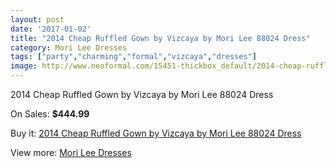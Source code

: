 ```yaml
---
layout: post
date: '2017-01-02'
title: "2014 Cheap Ruffled Gown by Vizcaya by Mori Lee 88024 Dress"
category: Mori Lee Dresses
tags: ["party","charming","formal","vizcaya","dresses"]
image: http://www.neoformal.com/15451-thickbox_default/2014-cheap-ruffled-gown-by-vizcaya-by-mori-lee-88024-dress.jpg
---
```

2014 Cheap Ruffled Gown by Vizcaya by Mori Lee 88024 Dress

On Sales: **$444.99**
<a href="https://www.neoformal.com/en/mori-lee-dresses-2014/5209-2014-cheap-ruffled-gown-by-vizcaya-by-mori-lee-88024-dress.html"><amp-img layout="responsive" width="600" height="600" src="//www.neoformal.com/15451-thickbox_default/2014-cheap-ruffled-gown-by-vizcaya-by-mori-lee-88024-dress.jpg" alt="2014 Cheap Ruffled Gown by Vizcaya by Mori Lee 88024 Dress 0" /></a>
<a href="https://www.neoformal.com/en/mori-lee-dresses-2014/5209-2014-cheap-ruffled-gown-by-vizcaya-by-mori-lee-88024-dress.html"><amp-img layout="responsive" width="600" height="600" src="//www.neoformal.com/15455-thickbox_default/2014-cheap-ruffled-gown-by-vizcaya-by-mori-lee-88024-dress.jpg" alt="2014 Cheap Ruffled Gown by Vizcaya by Mori Lee 88024 Dress 1" /></a>
<a href="https://www.neoformal.com/en/mori-lee-dresses-2014/5209-2014-cheap-ruffled-gown-by-vizcaya-by-mori-lee-88024-dress.html"><amp-img layout="responsive" width="600" height="600" src="//www.neoformal.com/15454-thickbox_default/2014-cheap-ruffled-gown-by-vizcaya-by-mori-lee-88024-dress.jpg" alt="2014 Cheap Ruffled Gown by Vizcaya by Mori Lee 88024 Dress 2" /></a>
<a href="https://www.neoformal.com/en/mori-lee-dresses-2014/5209-2014-cheap-ruffled-gown-by-vizcaya-by-mori-lee-88024-dress.html"><amp-img layout="responsive" width="600" height="600" src="//www.neoformal.com/15453-thickbox_default/2014-cheap-ruffled-gown-by-vizcaya-by-mori-lee-88024-dress.jpg" alt="2014 Cheap Ruffled Gown by Vizcaya by Mori Lee 88024 Dress 3" /></a>
<a href="https://www.neoformal.com/en/mori-lee-dresses-2014/5209-2014-cheap-ruffled-gown-by-vizcaya-by-mori-lee-88024-dress.html"><amp-img layout="responsive" width="600" height="600" src="//www.neoformal.com/15452-thickbox_default/2014-cheap-ruffled-gown-by-vizcaya-by-mori-lee-88024-dress.jpg" alt="2014 Cheap Ruffled Gown by Vizcaya by Mori Lee 88024 Dress 4" /></a>

Buy it: [2014 Cheap Ruffled Gown by Vizcaya by Mori Lee 88024 Dress](https://www.neoformal.com/en/mori-lee-dresses-2014/5209-2014-cheap-ruffled-gown-by-vizcaya-by-mori-lee-88024-dress.html "2014 Cheap Ruffled Gown by Vizcaya by Mori Lee 88024 Dress")

View more: [Mori Lee Dresses](https://www.neoformal.com/en/62-mori-lee-dresses-2014 "Mori Lee Dresses")